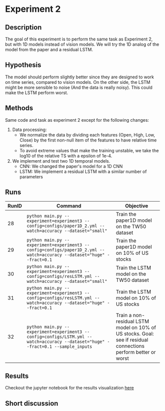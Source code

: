 # Experiment 2

## Description
The goal of this experiment is to perform the same task as Experiment 2, but with 1D models instead of vision models. 
We will try the 1D analog of the model from the paper and a residual LSTM.

## Hypothesis
The model should perform slightly better since they are designed to work on time series, compared to vision models. 
On the other side, the LSTM might be more sensible to noise (And the data is really noisy). This could make the LSTM
perform worst.

## Methods
Same code and task as experiment 2 except for the following changes:
1. Data processing:
   - We normalize the data by dividing each features (Open, High, Low, Close) by the first non-null item of the features
to have relative time series.
   - To avoid extreme values that make the training unstable, we take the log10 of the relative TS with a epsilon of 1e-4.
2. We implement and test two 1D temporal models. 
   - CNN: We changed the paper's model for a 1D CNN
   - LSTM: We implement a residual LSTM with a similar number of parameters

## Runs
| RunID | Command | Objective                                                                                                      |
|-------|---------|----------------------------------------------------------------------------------------------------------------|
| 28    | ```python main.py --experiment=experiment3 --config=configs/paper1D_2.yml --watch=accuracy --dataset="small"``` | Train the paper1D model on the TW50 dataset                                                                    |
| 29    | ```python main.py --experiment=experiment3 --config=configs/paper1D_2.yml --watch=accuracy --dataset="huge" --fract=0.1``` | Train the paper1D model on 10% of US stocks                                                                    |
| 30    | ```python main.py --experiment=experiment3 --config=configs/resLSTM.yml --watch=accuracy --dataset="small"``` | Train the LSTM model on the TW50 dataset                                                                       |
| 31    |```python main.py --experiment=experiment3 --config=configs/resLSTM.yml --watch=accuracy --dataset="huge" --fract=0.1``` | Train the LSTM model on 10% of US stocks                                                                       |
| 32    | ```python main.py --experiment=experiment3 --config=configs/LSTM.yml --watch=accuracy --dataset="huge" --fract=0.1 --sample_inputs``` | Train a non-residual LSTM model on 10% of US stocks. Goal: see if residual connections perform better or worst |



## Results
Checkout the jupyter notebook for the results visualization [here](../notebooks/ablation.ipynb)

## Short discussion

